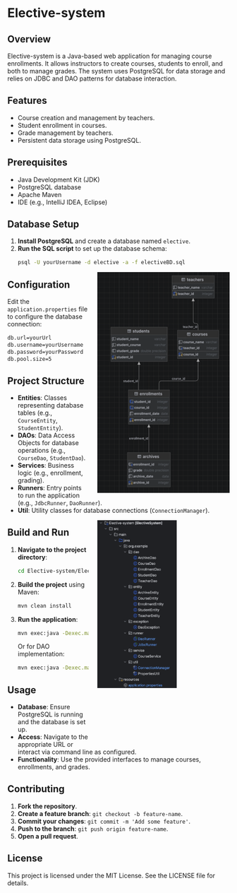 # Elective-system
## Overview
Elective-system is a Java-based web application for managing course enrollments. It allows instructors to create courses, students to enroll, and both to manage grades. The system uses PostgreSQL for data storage and relies on JDBC and DAO patterns for database interaction.

## Features
- Course creation and management by teachers.
- Student enrollment in courses.
- Grade management by teachers.
- Persistent data storage using PostgreSQL.

## Prerequisites
- Java Development Kit (JDK)
- PostgreSQL database
- Apache Maven
- IDE (e.g., IntelliJ IDEA, Eclipse)

## Database Setup
1. **Install PostgreSQL** and create a database named `elective`.
2. **Run the SQL script** to set up the database schema:
   ```bash
   psql -U yourUsername -d elective -a -f electiveBD.sql
   ```

<div style="float: right; width: 300px; height: 500px; margin-left: 20px;">
  <img src="BdDiagram.png" width="300" height="500" />
</div>

## Configuration
Edit the `application.properties` file to configure the database connection:
```properties
db.url=yourUrl
db.username=yourUsername
db.password=yourPassword
db.pool.size=5
```

## Project Structure
- **Entities**: Classes representing database tables (e.g., `CourseEntity`, `StudentEntity`).
- **DAOs**: Data Access Objects for database operations (e.g., `CourseDao`, `StudentDao`).
- **Services**: Business logic (e.g., enrollment, grading).
- **Runners**: Entry points to run the application (e.g., `JdbcRunner`, `DaoRunner`).
- **Util**: Utility classes for database connections (`ConnectionManager`).

<div style="float: right; width: 300px; height: 500px; margin-left: 20px;">
  <img src="ProjectStructure.png" width="180" height="380" />
</div>


## Build and Run
1. **Navigate to the project directory**:
   ```bash
   cd Elective-system/Elective-system
   ```
2. **Build the project** using Maven:
   ```bash
   mvn clean install
   ```
3. **Run the application**:
   ```bash
   mvn exec:java -Dexec.mainClass="org.example.runner.JdbcRunner"
   ```
   Or for DAO implementation:
   ```bash
   mvn exec:java -Dexec.mainClass="org.example.runner.DaoRunner"
   ```

## Usage
- **Database**: Ensure PostgreSQL is running and the database is set up.
- **Access**: Navigate to the appropriate URL or interact via command line as configured.
- **Functionality**: Use the provided interfaces to manage courses, enrollments, and grades.

## Contributing
1. **Fork the repository**.
2. **Create a feature branch**: `git checkout -b feature-name`.
3. **Commit your changes**: `git commit -m 'Add some feature'`.
4. **Push to the branch**: `git push origin feature-name`.
5. **Open a pull request**.

## License
This project is licensed under the MIT License. See the LICENSE file for details.
